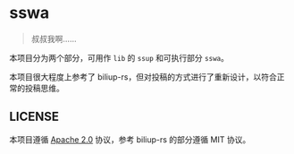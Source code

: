 # sswa

> 叔叔我啊……

本项目分为两个部分，可用作 `lib` 的 `ssup` 和可执行部分 `sswa`。

本项目很大程度上参考了 biliup-rs，但对投稿的方式进行了重新设计，以符合正常的投稿思维。

## LICENSE

本项目遵循 [Apache 2.0](LICENSE) 协议，参考 biliup-rs 的部分遵循 MIT 协议。
